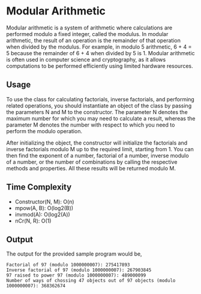 # Modular Arithmetic

Modular arithmetic is a system of arithmetic where calculations are performed modulo a fixed integer, called the modulus. In modular arithmetic, the result of an operation is the remainder of that operation when divided by the modulus. For example, in modulo 5 arithmetic, 6 + 4 = 5 because the remainder of 6 + 4 when divided by 5 is 1. Modular arithmetic is often used in computer science and cryptography, as it allows computations to be performed efficiently using limited hardware resources.

## Usage

To use the class for calculating factorials, inverse factorials, and performing related operations, you should instantiate an object of the class by passing the parameters N and M to the constructor. The parameter N denotes the maximum number for which you may need to calculate a result, whereas the parameter M denotes the number with respect to which you need to perform the modulo operation.

After initializing the object, the constructor will initialize the factorials and inverse factorials modulo M up to the required limit, starting from 1. You can then find the exponent of a number, factorial of a number, inverse modulo of a number, or the number of combinations by calling the respective methods and properties. All these results will be returned modulo M.

## Time Complexity

- Constructor(N, M): O(n)
- mpow(A, B): O(log2(B))
- invmod(A): O(log2(A))
- nCr(N, R): O(1)

## Output

The output for the provided sample program would be,

    Factorial of 97 (modulo 1000000007): 275417893
    Inverse factorial of 97 (modulo 1000000007): 267903845
    97 raised to power 97 (modulo 1000000007): 489000099
    Number of ways of chossing 47 objects out of 97 objects (modulo 1000000007): 368362674
